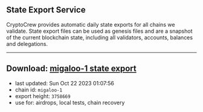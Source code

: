 ## State Export Service
CryptoCrew provides automatic daily state exports for all chains we validate. State export files can be used as genesis files and are a snapshot of the current blockchain state, including all validators, accounts, balances and delegations.

---
**Download: [migaloo-1 state export](https://dl.ccvalidators.com/SERVICE/migaloo/migaloo-1_export_3758669.json)**
---

- last updated: Sun Oct 22 2023 01:07:56
- chain id: `migaloo-1`
- export height: `3758669`
- use for: airdrops, local tests, chain recovery
